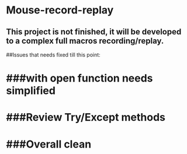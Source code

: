 # Mouse-record-replay

## This project is not finished, it will be developed to a complex full macros recording/replay.





##Issues that needs fixed till this point:

#       ###with open function needs simplified
      
#       ###Review Try/Except methods
        
#      ###Overall clean
